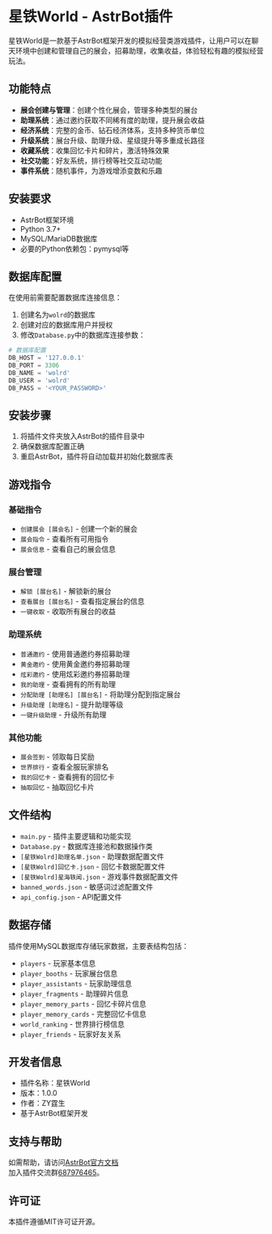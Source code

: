 # 星铁World - AstrBot插件

星铁World是一款基于AstrBot框架开发的模拟经营类游戏插件，让用户可以在聊天环境中创建和管理自己的展会，招募助理，收集收益，体验轻松有趣的模拟经营玩法。

## 功能特点

- **展会创建与管理**：创建个性化展会，管理多种类型的展台
- **助理系统**：通过邀约获取不同稀有度的助理，提升展会收益
- **经济系统**：完整的金币、钻石经济体系，支持多种货币单位
- **升级系统**：展台升级、助理升级、星级提升等多重成长路径
- **收藏系统**：收集回忆卡片和碎片，激活特殊效果
- **社交功能**：好友系统，排行榜等社交互动功能
- **事件系统**：随机事件，为游戏增添变数和乐趣

## 安装要求

- AstrBot框架环境
- Python 3.7+
- MySQL/MariaDB数据库
- 必要的Python依赖包：pymysql等

## 数据库配置

在使用前需要配置数据库连接信息：

1. 创建名为`wolrd`的数据库
2. 创建对应的数据库用户并授权
3. 修改`Database.py`中的数据库连接参数：

```python
# 数据库配置
DB_HOST = '127.0.0.1'
DB_PORT = 3306
DB_NAME = 'wolrd'
DB_USER = 'wolrd'
DB_PASS = '<YOUR_PASSWORD>'
```

## 安装步骤

1. 将插件文件夹放入AstrBot的插件目录中
2. 确保数据库配置正确
3. 重启AstrBot，插件将自动加载并初始化数据库表

## 游戏指令

### 基础指令
- `创建展会 [展会名]` - 创建一个新的展会
- `展会指令` - 查看所有可用指令
- `展会信息` - 查看自己的展会信息

### 展台管理
- `解锁 [展台名]` - 解锁新的展台
- `查看展台 [展台名]` - 查看指定展台的信息
- `一键收取` - 收取所有展台的收益

### 助理系统
- `普通邀约` - 使用普通邀约券招募助理
- `黄金邀约` - 使用黄金邀约券招募助理
- `炫彩邀约` - 使用炫彩邀约券招募助理
- `我的助理` - 查看拥有的所有助理
- `分配助理 [助理名] [展台名]` - 将助理分配到指定展台
- `升级助理 [助理名]` - 提升助理等级
- `一键升级助理` - 升级所有助理

### 其他功能
- `展会签到` - 领取每日奖励
- `世界排行` - 查看全服玩家排名
- `我的回忆卡` - 查看拥有的回忆卡
- `抽取回忆` - 抽取回忆卡片

## 文件结构

- `main.py` - 插件主要逻辑和功能实现
- `Database.py` - 数据库连接池和数据操作类
- `[星铁Wolrd]助理名单.json` - 助理数据配置文件
- `[星铁Wolrd]回忆卡.json` - 回忆卡数据配置文件
- `[星铁Wolrd]星海轶闻.json` - 游戏事件数据配置文件
- `banned_words.json` - 敏感词过滤配置文件
- `api_config.json` - API配置文件

## 数据存储

插件使用MySQL数据库存储玩家数据，主要表结构包括：
- `players` - 玩家基本信息
- `player_booths` - 玩家展台信息
- `player_assistants` - 玩家助理信息
- `player_fragments` - 助理碎片信息
- `player_memory_parts` - 回忆卡碎片信息
- `player_memory_cards` - 完整回忆卡信息
- `world_ranking` - 世界排行榜信息
- `player_friends` - 玩家好友关系

## 开发者信息

- 插件名称：星铁World
- 版本：1.0.0
- 作者：ZY霆生
- 基于AstrBot框架开发

## 支持与帮助

如需帮助，请访问[AstrBot官方文档](https://astrbot.app)  
加入插件交流群[687976465](https://qm.qq.com/q/PCWuy2zV6u)。

## 许可证

本插件遵循MIT许可证开源。